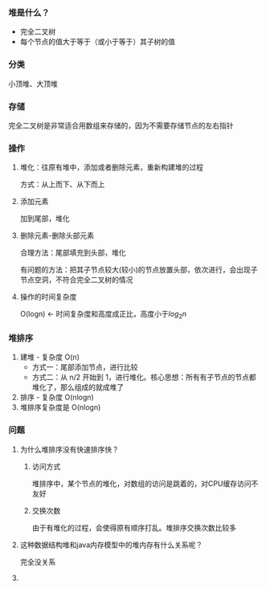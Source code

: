 ### 堆是什么？

+ 完全二叉树
+ 每个节点的值大于等于（或小于等于）其子树的值

### 分类

小顶堆、大顶堆

### 存储

完全二叉树是非常适合用数组来存储的，因为不需要存储节点的左右指针

### 操作

1. 堆化：往原有堆中，添加或者删除元素，重新构建堆的过程

   方式：从上而下、从下而上

2. 添加元素

   加到尾部，堆化

3. 删除元素-删除头部元素

   合理方法：尾部填充到头部，堆化 

   有问题的方法：把其子节点较大(较小)的节点放置头部，依次进行，会出现子节点空洞，不符合完全二叉树的情况

4. 操作的时间复杂度

   O(logn)  <-  时间复杂度和高度成正比，高度小于$log_2n$

### 堆排序

1. 建堆 - 复杂度 O(n)
   + 方式一：尾部添加节点，进行比较
   + 方式二：从 n/2 开始到 1，进行堆化。核心思想：所有有子节点的节点都堆化了，那么组成的就成堆了
2. 排序 - 复杂度 O(nlogn)
3. 堆排序复杂度是 O(nlogn)

### 问题

1. 为什么堆排序没有快速排序快？

   1. 访问方式

      堆排序中，某个节点的堆化，对数组的访问是跳着的，对CPU缓存访问不友好

   2. 交换次数

      由于有堆化的过程，会使得原有顺序打乱。堆排序交换次数比较多

2. 这种数据结构堆和java内存模型中的堆内存有什么关系呢？

   完全没关系

3. 